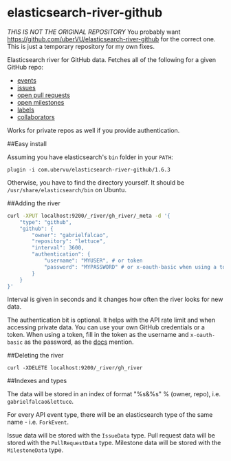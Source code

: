 elasticsearch-river-github
==========================

_THIS IS NOT THE ORIGINAL REPOSITORY_
You probably want https://github.com/uberVU/elasticsearch-river-github for the correct one. This is just a temporary repository for my own fixes.

Elasticsearch river for GitHub data. Fetches all of the following for
a given GitHub repo:

* [events](http://developer.github.com/v3/activity/events/)
* [issues](http://developer.github.com/v3/issues/#list-issues-for-a-repository)
* [open pull requests](http://developer.github.com/v3/pulls/#list-pull-requests)
* [open milestones](http://developer.github.com/v3/issues/milestones/)
* [labels](http://developer.github.com/v3/issues/labels/)
* [collaborators](http://developer.github.com/v3/repos/collaborators/#list)

Works for private repos as well if you provide authentication.

##Easy install

Assuming you have elasticsearch's `bin` folder in your `PATH`:

```
plugin -i com.ubervu/elasticsearch-river-github/1.6.3
```

Otherwise, you have to find the directory yourself. It should be
`/usr/share/elasticsearch/bin` on Ubuntu.

##Adding the river

```bash
curl -XPUT localhost:9200/_river/gh_river/_meta -d '{
    "type": "github",
    "github": {
        "owner": "gabrielfalcao",
        "repository": "lettuce",
        "interval": 3600,
        "authentication": {
            "username": "MYUSER", # or token
            "password": "MYPASSWORD" # or x-oauth-basic when using a token
        }
    }
}'
```

Interval is given in seconds and it changes how often the river looks for new data.

The authentication bit is optional. It helps with the API rate limit and when accessing private data. You can use your own GitHub credentials or a token. When using a token, fill in the token as the username and `x-oauth-basic` as the password, as the [docs](http://developer.github.com/v3/auth/#basic-authentication) mention.

##Deleting the river

```
curl -XDELETE localhost:9200/_river/gh_river
```

##Indexes and types

The data will be stored in an index of format "%s&%s" % (owner, repo), i.e.
`gabrielfalcao&lettuce`.

For every API event type, there will be an elasticsearch type of the same name -
i.e. `ForkEvent`.

Issue data will be stored with the `IssueData` type. Pull request data will be stored
with the `PullRequestData` type. Milestone data will be stored with the `MilestoneData`
type.

